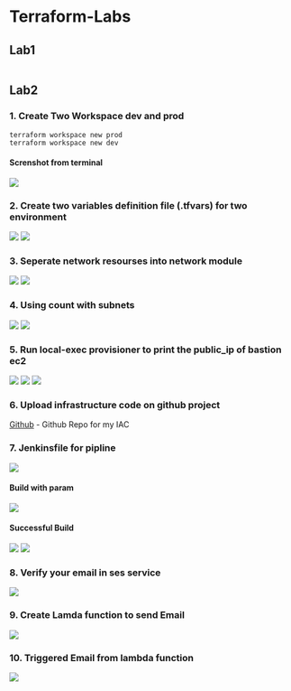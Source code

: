 # Terraform-Labs
## Lab1

<img src="" width="" height="" >

## Lab2

### 1. Create Two Workspace dev and prod 
```
terraform workspace new prod
terraform workspace new dev
```
#### Screnshot from terminal
<img src="https://github.com/Abdelrhmxn/Terraform-Labs/assets/55556764/6cd81ceb-f261-4cf6-9cf5-c2a905e0fda4" width="" height="" >

### 2. Create two variables definition file (.tfvars) for two environment
<img src="https://github.com/Abdelrhmxn/Terraform-Labs/assets/55556764/33a196f6-f3f7-45c1-a318-b4726011c165" width="" height="" >
<img src="https://github.com/Abdelrhmxn/Terraform-Labs/assets/55556764/188d62ae-8170-4ee1-b2bf-83ea7326bf95" width="" height="" >

### 3. Seperate network resourses into network module
<div >
<img src="https://github.com/Abdelrhmxn/Terraform-Labs/assets/55556764/6e720424-4c60-4ceb-8fba-5871421c90da" width="" height="" >
<img src="https://github.com/Abdelrhmxn/Terraform-Labs/assets/55556764/fa695eb7-8b31-4458-acae-34fb095c3348" width="" height="" >
</div>

### 4. Using count with subnets
<img src="https://github.com/Abdelrhmxn/Terraform-Labs/assets/55556764/9acdc2ed-e06f-4d64-8ed6-1ba82288be2c" width="" height="" >
<img src="https://github.com/Abdelrhmxn/Terraform-Labs/assets/55556764/843ae782-ec3e-461d-ad24-eede484a2390" width="" height="" >

### 5. Run local-exec provisioner to print the public_ip of bastion ec2
<img src="https://github.com/Abdelrhmxn/Terraform-Labs/assets/55556764/d6849249-d842-43d7-95c8-f30111a70d00" width="" height="" >
<img src="https://github.com/Abdelrhmxn/Terraform-Labs/assets/55556764/638fcdb1-8d03-46f7-808e-2d0cff1c57b3" width="" height="" >
<img src="https://github.com/Abdelrhmxn/Terraform-Labs/assets/55556764/ef0a2ca9-0259-43ae-8005-81cd96019e86" width="" height="" >

### 6. Upload infrastructure code on github project
[Github](https://github.com/Abdelrhmxn/IAC-Terraform) - Github Repo for my IAC

### 7. Jenkinsfile for pipline
<img src="https://github.com/Abdelrhmxn/Terraform-Labs/assets/55556764/44eb7eb3-1ace-4be6-8992-6022d7822c5a" width="" height="" >

#### Build with param
<img src="https://github.com/Abdelrhmxn/Terraform-Labs/assets/55556764/a2357d9b-7a7f-469e-8187-6f2890df2140" width="" height="" >

#### Successful Build
<img src="https://github.com/Abdelrhmxn/Terraform-Labs/assets/55556764/3d291a97-e9d0-4fb0-b074-7939a7b690e8" width="" height="" >
<img src="https://github.com/Abdelrhmxn/Terraform-Labs/assets/55556764/aa8c7bff-f95d-4f70-b02b-240d445c13c9" width="" height="" >

### 8. Verify your email in ses service
<img src="https://github.com/Abdelrhmxn/Terraform-Labs/assets/55556764/6ea6e692-9128-444f-ada7-1d51e3aa33b6" width="" height="" >

### 9. Create Lamda function to send Email
<img src="https://github.com/Abdelrhmxn/Terraform-Labs/assets/55556764/d9c6e3d9-8833-4665-a5f6-7e7dd84ae760" width="" height="" >

### 10. Triggered Email from lambda function
<img src="https://github.com/Abdelrhmxn/Terraform-Labs/assets/55556764/b5510ca3-fb8c-4aa2-af44-c5008d786aeb" width="" height="" >



















